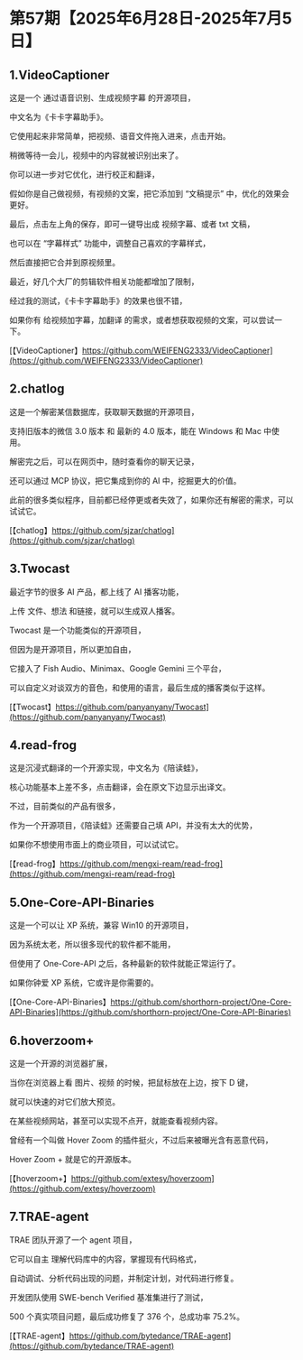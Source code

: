 # 第57期【2025年6月28日-2025年7月5日】

## 1.VideoCaptioner

这是一个 通过语音识别、生成视频字幕 的开源项目，

中文名为《卡卡字幕助手》。

它使用起来非常简单，把视频、语音文件拖入进来，点击开始。

稍微等待一会儿，视频中的内容就被识别出来了。

你可以进一步对它优化，进行校正和翻译，

假如你是自己做视频，有视频的文案，把它添加到 “文稿提示” 中，优化的效果会更好。

最后，点击左上角的保存，即可一键导出成 视频字幕、或者 txt 文稿，

也可以在 “字幕样式” 功能中，调整自己喜欢的字幕样式，

然后直接把它合并到原视频里。

最近，好几个大厂的剪辑软件相关功能都增加了限制，

经过我的测试，《卡卡字幕助手》的效果也很不错，

如果你有 给视频加字幕，加翻译 的需求，或者想获取视频的文案，可以尝试一下。

[【VideoCaptioner】https://github.com/WEIFENG2333/VideoCaptioner](https://github.com/WEIFENG2333/VideoCaptioner)

## 2.chatlog

这是一个解密某信数据库，获取聊天数据的开源项目，

支持旧版本的微信 3.0 版本 和 最新的 4.0 版本，能在 Windows 和 Mac 中使用。

解密完之后，可以在网页中，随时查看你的聊天记录，

还可以通过 MCP 协议，把它集成到你的 AI 中，挖掘更大的价值。

此前的很多类似程序，目前都已经停更或者失效了，如果你还有解密的需求，可以试试它。

[【chatlog】https://github.com/sjzar/chatlog](https://github.com/sjzar/chatlog)

## 3.Twocast

最近字节的很多 AI 产品，都上线了 AI 播客功能，

上传 文件、想法 和链接，就可以生成双人播客。

Twocast 是一个功能类似的开源项目，

但因为是开源项目，所以更加自由，

它接入了 Fish Audio、Minimax、Google Gemini 三个平台，

可以自定义对谈双方的音色，和使用的语言，最后生成的播客类似于这样。

[【Twocast】https://github.com/panyanyany/Twocast](https://github.com/panyanyany/Twocast)

## 4.read-frog

这是沉浸式翻译的一个开源实现，中文名为《陪读蛙》，

核心功能基本上差不多，点击翻译，会在原文下边显示出译文。

不过，目前类似的产品有很多，

作为一个开源项目，《陪读蛙》还需要自己填 API，并没有太大的优势，

如果你不想使用市面上的商业项目，可以试试它。

[【read-frog】https://github.com/mengxi-ream/read-frog](https://github.com/mengxi-ream/read-frog)

## 5.One-Core-API-Binaries

这是一个可以让 XP 系统，兼容 Win10 的开源项目，

因为系统太老，所以很多现代的软件都不能用，

但使用了 One-Core-API 之后，各种最新的软件就能正常运行了。

如果你钟爱 XP 系统，它或许是你需要的。

[【One-Core-API-Binaries】https://github.com/shorthorn-project/One-Core-API-Binaries](https://github.com/shorthorn-project/One-Core-API-Binaries)

## 6.hoverzoom+

这是一个开源的浏览器扩展，

当你在浏览器上看 图片、视频 的时候，把鼠标放在上边，按下 D 键，

就可以快速的对它们放大预览。

在某些视频网站，甚至可以实现不点开，就能查看视频内容。

曾经有一个叫做 Hover Zoom 的插件挺火，不过后来被曝光含有恶意代码，

Hover Zoom + 就是它的开源版本。

[【hoverzoom+】https://github.com/extesy/hoverzoom](https://github.com/extesy/hoverzoom)

## 7.TRAE-agent

TRAE 团队开源了一个 agent 项目，

它可以自主 理解代码库中的内容，掌握现有代码格式，

自动调试、分析代码出现的问题，并制定计划，对代码进行修复。

开发团队使用 SWE-bench Verified 基准集进行了测试，

500 个真实项目问题，最后成功修复了 376 个，总成功率 75.2%。

[【TRAE-agent】https://github.com/bytedance/TRAE-agent](https://github.com/bytedance/TRAE-agent)
